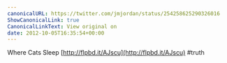 ```yaml
---
canonicalURL: https://twitter.com/jmjordan/status/254258625290326016
ShowCanonicalLink: true
CanonicalLinkText: View original on
date: 2012-10-05T16:35:54+00:00
---
```

Where Cats Sleep [http://flpbd.it/AJscu](http://flpbd.it/AJscu) #truth
